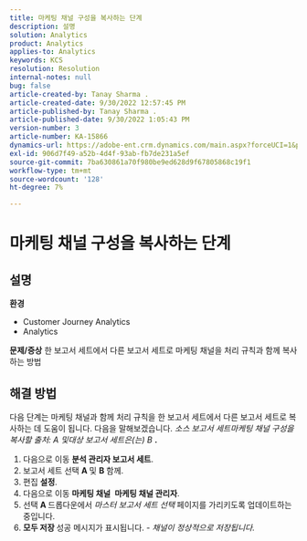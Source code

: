 ```yaml
---
title: 마케팅 채널 구성을 복사하는 단계
description: 설명
solution: Analytics
product: Analytics
applies-to: Analytics
keywords: KCS
resolution: Resolution
internal-notes: null
bug: false
article-created-by: Tanay Sharma .
article-created-date: 9/30/2022 12:57:45 PM
article-published-by: Tanay Sharma .
article-published-date: 9/30/2022 1:05:43 PM
version-number: 3
article-number: KA-15866
dynamics-url: https://adobe-ent.crm.dynamics.com/main.aspx?forceUCI=1&pagetype=entityrecord&etn=knowledgearticle&id=bab66c76-bf40-ed11-9db1-0022480868ff
exl-id: 906d7f49-a52b-4d4f-93ab-fb7de231a5ef
source-git-commit: 7ba630861a70f980be9ed628d9f67805868c19f1
workflow-type: tm+mt
source-wordcount: '128'
ht-degree: 7%

---
```


# 마케팅 채널 구성을 복사하는 단계

## 설명

<b>환경</b>
- Customer Journey Analytics
- Analytics



<b>문제/증상</b>
한 보고서 세트에서 다른 보고서 세트로 마케팅 채널을 처리 규칙과 함께 복사하는 방법


## 해결 방법


다음 단계는 마케팅 채널과 함께 처리 규칙을 한 보고서 세트에서 다른 보고서 세트로 복사하는 데 도움이 됩니다. 다음을 말해보겠습니다. *소스<b> </b>보고서 세트&#x200B;*마케팅 채널 구성을 복사할 출처:* A *및*&#x200B;대상 보고서 세트&#x200B;*은(는)* B <b>*.</b>

1. 다음으로 이동 <b>분석 </b> <b>관리자 </b> <b>보고서 세트</b>.
2. 보고서 세트 선택 <b>A </b>및 <b>B</b> 함께.
3. 편집 <b>설정</b>.
4. 다음으로 이동 <b>마케팅 채널 </b> <b>마케팅 채널 관리자</b>.
5. 선택 <b>A </b>드롭다운에서 *마스터 보고서 세트 선택* 페이지를 가리키도록 업데이트하는 중입니다.
6. <b>모두 저장 </b> 성공 메시지가 표시됩니다. - *채널이 정상적으로 저장됩니다.*
